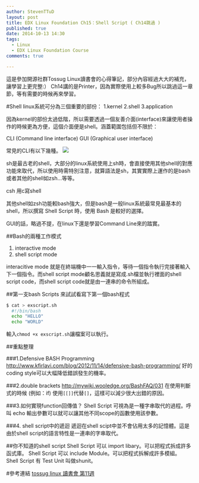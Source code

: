 ```yaml
---
author: StevenTTuD
layout: post
title: EDX Linux Foundation Ch15：Shell Script ( Ch14跳過 )
published: true
date: 2014-10-13 14:30
tags:
  - Linux
  - EDX Linux Foundation Course
comments: true

---
```

這是參加開源社群Tossug Linux讀書會的心得筆記，部分內容經過大大的補充，讓學習上更完整:）
Ch14講的是Printer，因為實際使用上較多Bug所以跳過這一章節，等有需要的時候再來學習。

#Shell
linux系統可分為三個重要的部份：
1.kernel
2.shell
3.application

因為kernel的部份太過低階，所以需要透過一個友善介面(interface)來讓使用者操作的時候更為方便，這個介面便是shell。涵蓋範圍包括但不限於：

CLI (Command line interface)
GUI (Graphical user interface)

常見的CLI有以下幾種。
![](https://lh4.googleusercontent.com/-Bxs23-huhzU/VDzh7zDaaII/AAAAAAAADII/sFNHHEnQwKk/w1618-h1185-no/Screen%2BShot%2B2014-10-14%2Bat%2B16.32.01.png)

sh是最古老的shell，大部分的linux系統使用上sh時，會直接使用其他shell的對應功能來取代，所以使用時需特別注意，就算語法是sh，其實實際上運作的是bash或者其他的shell如zsh...等等。

csh 用c寫shell

其他shell如zsh功能較bash強大，但是bash是一般linux系統最常見最基本的shell，所以撰寫 Shell Script 時，使用 Bash 是較好的選擇。

GUI的話，略過不提，在linux下還是學習Command Line來的踏實。

##Bash的兩種工作模式
1. interactive mode
2. shell script mode

interacitive mode 就是在終端機中一一輸入指令，等待一個指令執行完接著輸入下一個指令。而shell script mode顧名思義就是寫成.sh檔並執行裡面的shell script code，而shell script code就是由一連串的命令所組成。

##第一支bash Scripts
來試試看寫下第一個bash程式
```sh
$ cat > exscript.sh
  #!/bin/bash
  echo "HELLO"
  echo "WORLD"
```
輸入`chmod +x exscript.sh`讓檔案可以執行。

##重點整理

###1.Defensive BASH Programming
http://www.kfirlavi.com/blog/2012/11/14/defensive-bash-programming/
好的coding style可以大幅降低錯誤發生的機率。

###2.double brackets
http://mywiki.wooledge.org/BashFAQ/031
在使用判斷式的時候 (例如：if) 使用`[[]]`代替`[]`，這樣可以減少很大出錯的原因。

###3.如何實現function回傳值？
Shell Script 可視為是一種字串取代的過程。呼叫 echo 輸出參數可以就可以讓其他不同scope的函數使用該參數。

###4. shell script中的遞迴
遞迴在shell scipt中並不會佔用太多的記憶體。這是由於shell script的語言特性是一連串的字串取代。

##你不知道的shell script
Shell Script 可以 import libary。可以把程式拆成許多函式庫。
Shell Script 可以 include Module。可以把程式拆解成許多模組。
Shell Script 有 Test Unit 叫做shunit。


#參考連結
[tossug linux 讀書會 第11週](https://tossug.hackpad.com/Linux-11-10142014-b6y4uC6HCCw)